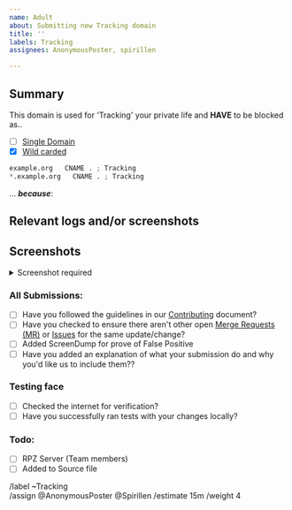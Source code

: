 ```yaml
---
name: Adult
about: Submitting new Tracking domain
title: ''
labels: Tracking
assignees: AnonymousPoster, spirillen

---
```


## Summary

<!-- Keep any domains in back ticks `(`)`

Screenshot is required within the <details> pane. Leave a blank line before 
and after the image link -->

This domain is used for 'Tracking' your private life and **HAVE** to be 
blocked as..

- [ ] [Single Domain](source/tracking/domains.list)
- [X] [Wild carded](source/tracking/wildcard.list)

```python
example.org   CNAME . ; Tracking
*.example.org   CNAME . ; Tracking
```

... ***because***:

## Relevant logs and/or screenshots

<!-- Paste any relevant logs - please use code blocks (```) to format 
console output, logs, and code as it's very hard to read otherwise. -->

## Screenshots

<details><Summary>Screenshot required</summary>



</details>

### All Submissions:
- [ ] Have you followed the guidelines in our [Contributing](CONTRIBUTING.md) document?
- [ ] Have you checked to ensure there aren't other open
	[Merge Requests (MR)](../merge_requests) or [Issues](../issues) for
	the same update/change?
- [ ] Added ScreenDump for prove of False Positive
- [ ] Have you added an explanation of what your submission do and why
	you'd like us to include them??

### Testing face
- [ ] Checked the internet for verification?
- [ ] Have you successfully ran tests with your changes locally?

### Todo:
- [ ] RPZ Server (Team members)
- [ ] Added to Source file

/label ~Tracking  
/assign @AnonymousPoster @Spirillen
/estimate 15m
/weight 4

